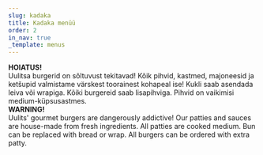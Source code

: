 ```yaml
---
slug: kadaka
title: Kadaka menüü
order: 2
in_nav: true
_template: menus
---
```


<div class="warning">
<strong>HOIATUS!</strong></br>
Uulitsa burgerid on sõltuvust tekitavad! Kõik pihvid, kastmed, majoneesid ja ketšupid valmistame värskest toorainest kohapeal ise! Kukli saab asendada leiva või wrapiga. Kõiki burgereid saab lisapihviga. Pihvid on vaikimisi medium-küpsusastmes. 
</div>

<div class="warning">  
<strong>WARNING!</strong></br>  
Uulits' gourmet burgers are dangerously addictive! Our patties and sauces are house-made from fresh ingredients. All patties are cooked medium. Bun can be replaced with bread or wrap. All burgers can be ordered with extra patty. </div>
